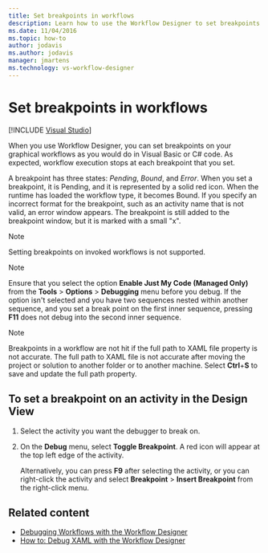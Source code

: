 ```yaml
---
title: Set breakpoints in workflows
description: Learn how to use the Workflow Designer to set breakpoints on your graphical workflows as you would in Visual Basic or C# code.
ms.date: 11/04/2016
ms.topic: how-to
author: jodavis
ms.author: jodavis
manager: jmartens
ms.technology: vs-workflow-designer
---
```

# Set breakpoints in workflows

 [!INCLUDE [Visual Studio](~/includes/applies-to-version/vs-windows-only.md)]

When you use Workflow Designer, you can set breakpoints on your graphical workflows as you would do in Visual Basic or C# code. As expected, workflow execution stops at each breakpoint that you set.

A breakpoint has three states: *Pending*, *Bound*, and *Error*. When you set a breakpoint, it is Pending, and it is represented by a solid red icon. When the runtime has loaded the workflow type, it becomes Bound. If you specify an incorrect format for the breakpoint, such as an activity name that is not valid, an error window appears. The breakpoint is still added to the breakpoint window, but it is marked with a small "x".

> [!NOTE]
> Setting breakpoints on invoked workflows is not supported.

> [!NOTE]
> Ensure that you select the option **Enable Just My Code (Managed Only)** from the **Tools** > **Options** > **Debugging** menu before you debug. If the option isn't selected and you have two sequences nested within another sequence, and you set a break point on the first inner sequence, pressing **F11** does not debug into the second inner sequence.

> [!NOTE]
> Breakpoints in a workflow are not hit if the full path to XAML file property is not accurate. The full path to XAML file is not accurate after moving the project or solution to another folder or to another machine. Select **Ctrl**+**S** to save and update the full path property.

## To set a breakpoint on an activity in the Design View

1. Select the activity you want the debugger to break on.

2. On the **Debug** menu, select **Toggle Breakpoint**. A red icon will appear at the top left edge of the activity.

   Alternatively, you can press **F9** after selecting the activity, or you can right-click the activity and select **Breakpoint** > **Insert Breakpoint** from the right-click menu.

## Related content

- [Debugging Workflows with the Workflow Designer](../workflow-designer/debugging-workflows-with-the-workflow-designer.md)
- [How to: Debug XAML with the Workflow Designer](../workflow-designer/how-to-debug-xaml-with-the-workflow-designer.md)
